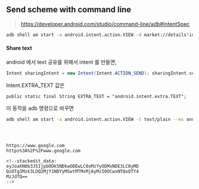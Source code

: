 


## Send scheme with command line

> https://developer.android.com/studio/command-line/adb#IntentSpec


```bash
adb shell am start -a android.intent.action.VIEW -d market://details?id=krow.dev.scheme
```

#### Share text

android 에서 text 공유를 위해서 intent 를 만들면, 
```java
Intent sharingIntent = new Intent(Intent.ACTION_SEND); sharingIntent.setType("text/html"); sharingIntent.putExtra(Intent.EXTRA_TEXT, "https://www.google.com");
```

Intent.EXTRA_TEXT 값은 
```
public static final String EXTRA_TEXT = "android.intent.extra.TEXT";
```

이 동작을 adb 명령으로 바꾸면
```bash
adb shell am start -a android.intent.action.VIEW -t text/plain --es android.intent.extra.TEXT https://www.google.com
```

```



https://www.google.com
https%3A%2F%2Fwww.google.com

<!--stackedit_data:
eyJoaXN0b3J5IjpbODk5NDkwODEwLC0xMzYyODMxNDE3LC0yMD
QzOTg3Mzk3LDQ2MjY1NDYyMSwtMTMxMjAyMzI0OCwxNTQxOTY4
MzJdfQ==
-->